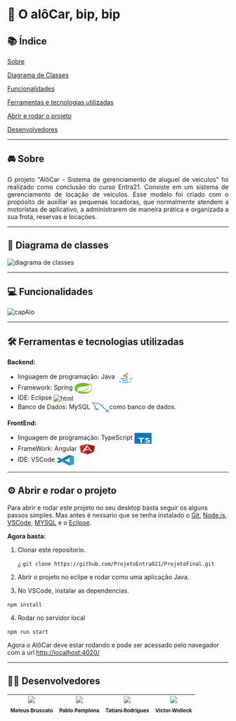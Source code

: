 <h1 align="left">🚙 O alôCar, bip, bip</h1> 

## 📚 Índice 

[Sobre](#sobre)

[Diagrama de Classes](#diagrama-de-classes)

[Funcionalidades](#funcionalidades)

[Ferramentas e tecnologias utilizadas](#ferramentas-e-tecnologias-utilizadas)

[Abrir e rodar o projeto](#abrir-e-rodar-o-projeto)

[Desenvolvedores](#desenvolvedores)

---
## 🚘 Sobre  <a	name="sobre"></a>
 <p align="justify">O projeto "AlôCar - Sistema de gerenciamento de aluguel de veículos" foi realizado como conclusão do curso Entra21. Consiste em um sistema de gerenciamento de locação de veículos. Esse modelo foi criado com o  propósito de auxiliar as pequenas locadoras, que normalmente atendem a motoristas de aplicativo, a administrarem de maneira prática e organizada a sua frota, reservas e locações. </p>


---
## 📝 Diagrama de classes

<img width="844" alt="diagrama de classes" src="https://user-images.githubusercontent.com/102046212/197194108-7e0aa9d2-159a-4225-b503-614ef1f4057d.png">


---
## 💻 Funcionalidades

![capAlo](https://user-images.githubusercontent.com/102046212/197202387-10463293-c1ca-4da8-8f3c-070cb847b5da.gif)


---
## 🛠️ Ferramentas e tecnologias utilizadas

**Backend:** 
- linguagem de programação: Java <img align="center" alt="kaka-JAVA" height="25" width="40" src="https://raw.githubusercontent.com/devicons/devicon/master/icons/java/java-original.svg"/>  
- Framework: Spring <img align=center alt=kaka-vscode height=25 width=40 src="https://raw.githubusercontent.com/devicons/devicon/1119b9f84c0290e0f0b38982099a2bd027a48bf1/icons/spring/spring-original.svg" /> 
- IDE: Eclipse   <img align="center" alt="html" height="25" width="40" src="https://www.svgrepo.com/show/353685/eclipse-icon.svg"> 
- Banco de Dados: MySQL <img align=center alt=kaka-vscode height=25 width=40 src="https://raw.githubusercontent.com/devicons/devicon/1119b9f84c0290e0f0b38982099a2bd027a48bf1/icons/mysql/mysql-original.svg" />como banco de dados.


**FrontEnd:**
- linguagem de programação: TypeScript <img align="center" alt="kaka-ts" height=25 width=40 src="https://raw.githubusercontent.com/devicons/devicon/1119b9f84c0290e0f0b38982099a2bd027a48bf1/icons/typescript/typescript-original.svg"/> 
- FrameWork: Angular <img align="center" alt="kaka-Angular" height="25" width="40" src="https://raw.githubusercontent.com/devicons/devicon/master/icons/angularjs/angularjs-original.svg" /> 
- IDE: VSCode <img align=center alt=kaka-vscode height=25 width=40 src="https://raw.githubusercontent.com/devicons/devicon/1119b9f84c0290e0f0b38982099a2bd027a48bf1/icons/vscode/vscode-original.svg" />

---
## :gear: Abrir e rodar o projeto
Para abrir e rodar este projeto no seu desktop basta seguir os alguns passos simples. Mas antes é nessario que se tenha instalado o [Git](https://git-scm.com/downloads), [Node.js](https://nodejs.org/), [VSCode](https://code.visualstudio.com/download), [MYSQL](https://www.mysql.com/downloads/Building) e o [Eclipse](https://www.eclipse.org/downloads/). 

**Agora basta:**
1. Clonar este repositorio.

  	¿ `git clone https://github.com/ProjetoEntra021/ProjetoFinal.git`
 
2. Abrir o projeto no eclipe e rodar como uma aplicação Java.

3. No VSCode, instalar as dependencias.

  `npm install`

4. Rodar no servidor local

  `npm run start`
 
 
 Agora o AlôCar deve estar rodando e pode ser acessado pelo navegador com a url [http://localhost:4020/](http://localhost:4020/)

---
## 👩‍💻 Desenvolvedores


| [<img src="https://avatars.githubusercontent.com/u/101154857?v=4" width=115><br><sub>Mateus Bruscato</sub>](https://github.com/MateusBruscato) |  [<img src="https://avatars.githubusercontent.com/u/104950879?v=4" width=115><br><sub>Pablo Pamplona</sub>](https://github.com/pablompamplona) |  [<img src="https://avatars.githubusercontent.com/u/102046212?s=400&u=f4ec72ee978d3338925dbb971c7038eef33de5d8&v=4" width=115><br><sub>Tatiani Rodrigues</sub>](https://github.com/tatianirodrigues) |  [<img src="https://avatars.githubusercontent.com/u/98987267?v=4" width=115><br><sub>Victor Wolleck</sub>](https://github.com/VictorWolleck) |
| :---: | :---: | :---: | :---: |
